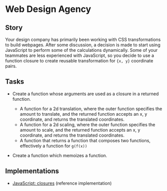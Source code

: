 # Web Design Agency

## Story

Your design company has primarily been working with CSS transformations to build webpages. After some discussion, a decision is made
to start using JavaScript to perform some of the calculations dynamically. Some of your teammates are less experienced with JavaScript,
so you decide to use a function closure to create reusable transformation for `{x, y}` coordinate pairs.

## Tasks

- Create a function whose arguments are used as a closure in a returned function.

  - A function for a 2d translation, where the outer function specifies the amount to translate, and the returned function accepts an x, y coordinate, and returns the translated coordinates.
  - A function for a 2d scaling, where the outer function specifies the amount to scale, and the returned function accepts an x, y coordinate, and returns the translated coordinates.
  - A function that returns a function that composes two functions, effectively a function for `g(f(x))`

- Create a function which memoizes a function.

## Implementations

- [JavaScript: closures][implementation-javascript] (reference implementation)

[implementation-javascript]: ../../languages/javascript/exercises/concept/closures/.docs/instructions.md
